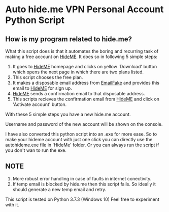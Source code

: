 # Auto hide.me VPN Personal Account Python Script

## How is my program related to hide.me? 

What this script does is that it automates the boring and recurring task of making a free account on [HideME](https://hide.me).
It does so in following 5 simple steps:

1. It goes to [HideME](https://hide.me) homepage and clicks on yellow 'Download' button which opens the next page in which there are two plans listed.
2. This script chooses the free plan. 
3. It makes a disposable email address from [EmailFake](https://emailfake.com) and provides this email to [HideME](https://hide.me) for sign up.
4. [HideME](https://hide.me) sends a confirmation email to that disposable address. 
5. This scripts recieves the confirmation email from [HideME](https://hide.me) and click on 'Activate account' button.

With these 5 simple steps you have a new hide.me account.  

Username and password of the new account will be shown on the console.

I have also converted this python script into an .exe for more ease. So to make your hideme account with just one click you can directly use the autohideme.exe file in 'HideMe' folder. Or you can always run the script if you don't wan to run the exe. 

## NOTE

1. More robust error handling in case of faults in internet conectivity.
2. If temp email is blocked by hide.me then this script fails. So ideally it should generate a new temp email and retry. 

This script is tested on Python 3.7.3 (Windows 10)
Feel free to experiment with it. 
